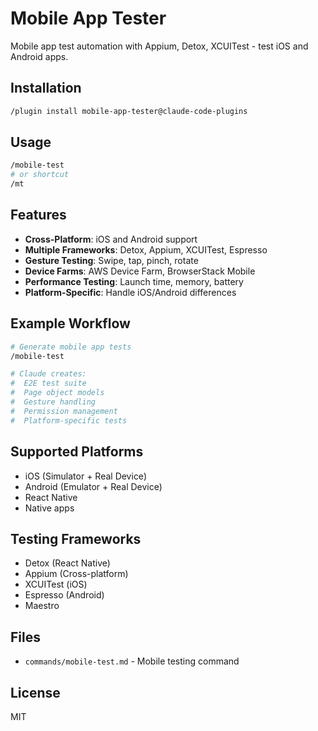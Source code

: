 # Mobile App Tester

Mobile app test automation with Appium, Detox, XCUITest - test iOS and Android apps.

## Installation

```bash
/plugin install mobile-app-tester@claude-code-plugins
```

## Usage

```bash
/mobile-test
# or shortcut
/mt
```

## Features

- **Cross-Platform**: iOS and Android support
- **Multiple Frameworks**: Detox, Appium, XCUITest, Espresso
- **Gesture Testing**: Swipe, tap, pinch, rotate
- **Device Farms**: AWS Device Farm, BrowserStack Mobile
- **Performance Testing**: Launch time, memory, battery
- **Platform-Specific**: Handle iOS/Android differences

## Example Workflow

```bash
# Generate mobile app tests
/mobile-test

# Claude creates:
#  E2E test suite
#  Page object models
#  Gesture handling
#  Permission management
#  Platform-specific tests
```

## Supported Platforms

- iOS (Simulator + Real Device)
- Android (Emulator + Real Device)
- React Native
- Native apps

## Testing Frameworks

- Detox (React Native)
- Appium (Cross-platform)
- XCUITest (iOS)
- Espresso (Android)
- Maestro

## Files

- `commands/mobile-test.md` - Mobile testing command

## License

MIT
